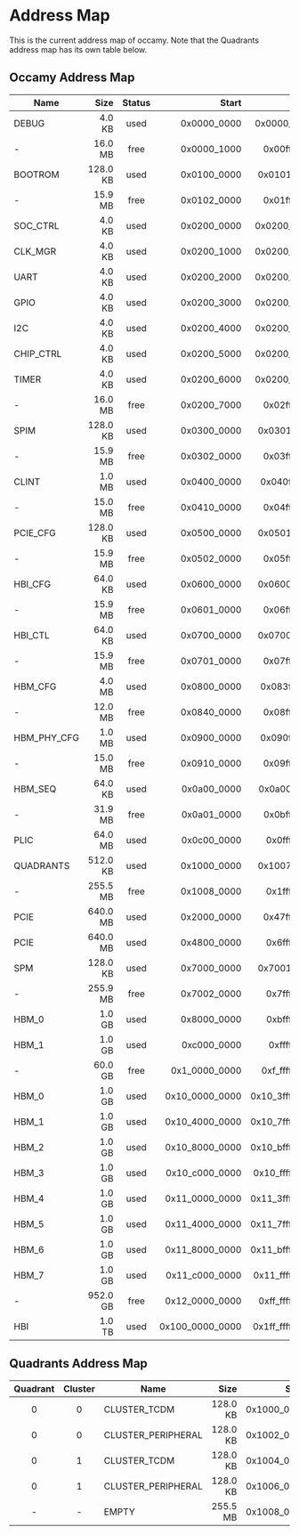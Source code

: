 # Address Map

This is the current address map of occamy. Note that the Quadrants address map has its own table below.

## Occamy Address Map

|     Name      |   Size   | Status |       Start       |        End        |
| ------------- | -------: | :----: | ----------------: | ----------------: |
| DEBUG         |   4.0 KB |  used  |      0x0000\_0000 |      0x0000\_0fff |
| -             |  16.0 MB |  free  |      0x0000\_1000 |      0x00ff\_ffff |
| BOOTROM       | 128.0 KB |  used  |      0x0100\_0000 |      0x0101\_ffff |
| -             |  15.9 MB |  free  |      0x0102\_0000 |      0x01ff\_ffff |
| SOC\_CTRL     |   4.0 KB |  used  |      0x0200\_0000 |      0x0200\_0fff |
| CLK\_MGR      |   4.0 KB |  used  |      0x0200\_1000 |      0x0200\_1fff |
| UART          |   4.0 KB |  used  |      0x0200\_2000 |      0x0200\_2fff |
| GPIO          |   4.0 KB |  used  |      0x0200\_3000 |      0x0200\_3fff |
| I2C           |   4.0 KB |  used  |      0x0200\_4000 |      0x0200\_4fff |
| CHIP\_CTRL    |   4.0 KB |  used  |      0x0200\_5000 |      0x0200\_5fff |
| TIMER         |   4.0 KB |  used  |      0x0200\_6000 |      0x0200\_6fff |
| -             |  16.0 MB |  free  |      0x0200\_7000 |      0x02ff\_ffff |
| SPIM          | 128.0 KB |  used  |      0x0300\_0000 |      0x0301\_ffff |
| -             |  15.9 MB |  free  |      0x0302\_0000 |      0x03ff\_ffff |
| CLINT         |   1.0 MB |  used  |      0x0400\_0000 |      0x040f\_ffff |
| -             |  15.0 MB |  free  |      0x0410\_0000 |      0x04ff\_ffff |
| PCIE\_CFG     | 128.0 KB |  used  |      0x0500\_0000 |      0x0501\_ffff |
| -             |  15.9 MB |  free  |      0x0502\_0000 |      0x05ff\_ffff |
| HBI\_CFG      |  64.0 KB |  used  |      0x0600\_0000 |      0x0600\_ffff |
| -             |  15.9 MB |  free  |      0x0601\_0000 |      0x06ff\_ffff |
| HBI\_CTL      |  64.0 KB |  used  |      0x0700\_0000 |      0x0700\_ffff |
| -             |  15.9 MB |  free  |      0x0701\_0000 |      0x07ff\_ffff |
| HBM\_CFG      |   4.0 MB |  used  |      0x0800\_0000 |      0x083f\_ffff |
| -             |  12.0 MB |  free  |      0x0840\_0000 |      0x08ff\_ffff |
| HBM\_PHY\_CFG |   1.0 MB |  used  |      0x0900\_0000 |      0x090f\_ffff |
| -             |  15.0 MB |  free  |      0x0910\_0000 |      0x09ff\_ffff |
| HBM\_SEQ      |  64.0 KB |  used  |      0x0a00\_0000 |      0x0a00\_ffff |
| -             |  31.9 MB |  free  |      0x0a01\_0000 |      0x0bff\_ffff |
| PLIC          |  64.0 MB |  used  |      0x0c00\_0000 |      0x0fff\_ffff |
| QUADRANTS     | 512.0 KB |  used  |      0x1000\_0000 |      0x1007\_ffff |
| -             | 255.5 MB |  free  |      0x1008\_0000 |      0x1fff\_ffff |
| PCIE          | 640.0 MB |  used  |      0x2000\_0000 |      0x47ff\_ffff |
| PCIE          | 640.0 MB |  used  |      0x4800\_0000 |      0x6fff\_ffff |
| SPM           | 128.0 KB |  used  |      0x7000\_0000 |      0x7001\_ffff |
| -             | 255.9 MB |  free  |      0x7002\_0000 |      0x7fff\_ffff |
| HBM\_0        |   1.0 GB |  used  |      0x8000\_0000 |      0xbfff\_ffff |
| HBM\_1        |   1.0 GB |  used  |      0xc000\_0000 |      0xffff\_ffff |
| -             |  60.0 GB |  free  |   0x1\_0000\_0000 |   0xf\_ffff\_ffff |
| HBM\_0        |   1.0 GB |  used  |  0x10\_0000\_0000 |  0x10\_3fff\_ffff |
| HBM\_1        |   1.0 GB |  used  |  0x10\_4000\_0000 |  0x10\_7fff\_ffff |
| HBM\_2        |   1.0 GB |  used  |  0x10\_8000\_0000 |  0x10\_bfff\_ffff |
| HBM\_3        |   1.0 GB |  used  |  0x10\_c000\_0000 |  0x10\_ffff\_ffff |
| HBM\_4        |   1.0 GB |  used  |  0x11\_0000\_0000 |  0x11\_3fff\_ffff |
| HBM\_5        |   1.0 GB |  used  |  0x11\_4000\_0000 |  0x11\_7fff\_ffff |
| HBM\_6        |   1.0 GB |  used  |  0x11\_8000\_0000 |  0x11\_bfff\_ffff |
| HBM\_7        |   1.0 GB |  used  |  0x11\_c000\_0000 |  0x11\_ffff\_ffff |
| -             | 952.0 GB |  free  |  0x12\_0000\_0000 |  0xff\_ffff\_ffff |
| HBI           |   1.0 TB |  used  | 0x100\_0000\_0000 | 0x1ff\_ffff\_ffff |


## Quadrants Address Map

| Quadrant | Cluster |        Name         |   Size   |    Start     |     End      |
| :------: | :-----: | ------------------- | -------: | -----------: | -----------: |
|    0     |    0    | CLUSTER\_TCDM       | 128.0 KB | 0x1000\_0000 | 0x1001\_ffff |
|    0     |    0    | CLUSTER\_PERIPHERAL | 128.0 KB | 0x1002\_0000 | 0x1003\_ffff |
|    0     |    1    | CLUSTER\_TCDM       | 128.0 KB | 0x1004\_0000 | 0x1005\_ffff |
|    0     |    1    | CLUSTER\_PERIPHERAL | 128.0 KB | 0x1006\_0000 | 0x1007\_ffff |
|    -     |    -    | EMPTY               | 255.5 MB | 0x1008\_0000 | 0x1fff\_ffff |

